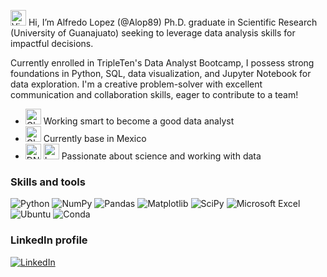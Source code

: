 

<img src="https://raw.githubusercontent.com/Tarikul-Islam-Anik/Animated-Fluent-Emojis/master/Emojis/Hand%20gestures/Victory%20Hand%20Light%20Skin%20Tone.png" alt="Victory Hand Light Skin Tone" width="25" height="25" /> Hi, I’m Alfredo Lopez (@Alop89)
Ph.D. graduate in Scientific Research (University of Guanajuato) seeking to leverage data analysis skills for impactful decisions.

Currently enrolled in TripleTen's Data Analyst Bootcamp, I possess strong foundations in Python, SQL, data visualization, and Jupyter Notebook for data exploration. 
I'm a creative problem-solver with excellent communication and collaboration skills, eager to contribute to a team!


* <img src="https://raw.githubusercontent.com/Tarikul-Islam-Anik/Animated-Fluent-Emojis/master/Emojis/Objects/Glasses.png" alt="Glasses" width="25" height="25" /> Working smart to become a good data analyst
* <img src="https://raw.githubusercontent.com/Tarikul-Islam-Anik/Animated-Fluent-Emojis/master/Emojis/Travel%20and%20places/Globe%20Showing%20Americas.png" alt="Globe Showing Americas" width="25" height="25" /> Currently base in Mexico
* <img src="https://raw.githubusercontent.com/Tarikul-Islam-Anik/Animated-Fluent-Emojis/master/Emojis/Objects/DNA.png" alt="DNA" width="25" height="25" /> <img src="https://raw.githubusercontent.com/Tarikul-Islam-Anik/Animated-Fluent-Emojis/master/Emojis/Objects/Laptop.png" alt="Laptop" width="25" height="25" /> Passionate about science and working with data

### Skills and tools
![Python](https://img.shields.io/badge/python-3670A0?style=for-the-badge&logo=python&logoColor=ffdd54)
![NumPy](https://img.shields.io/badge/numpy-%23013243.svg?style=for-the-badge&logo=numpy&logoColor=white)
![Pandas](https://img.shields.io/badge/pandas-%23150458.svg?style=for-the-badge&logo=pandas&logoColor=white)
![Matplotlib](https://img.shields.io/badge/Matplotlib-%23ffffff.svg?style=for-the-badge&logo=Matplotlib&logoColor=black)
![SciPy](https://img.shields.io/badge/SciPy-%230C55A5.svg?style=for-the-badge&logo=scipy&logoColor=%white)
![Microsoft Excel](https://img.shields.io/badge/Microsoft_Excel-217346?style=for-the-badge&logo=microsoft-excel&logoColor=white)
![Ubuntu](https://img.shields.io/badge/Ubuntu-E95420?style=for-the-badge&logo=ubuntu&logoColor=white)
![Conda](https://img.shields.io/badge/conda-342B029.svg?&style=for-the-badge&logo=anaconda&logoColor=white)

### LinkedIn profile
[![LinkedIn](https://img.shields.io/badge/linkedin-%230077B5.svg?style=for-the-badge&logo=linkedin&logoColor=white)](https://www.linkedin.com/in/jose-alfredo-lopez-castro/)
